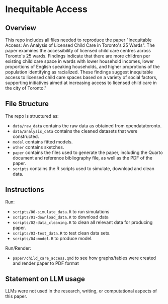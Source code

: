 # Inequitable Access

## Overview

This repo includes all files needed to reproduce the paper "Inequitable Access: An Analysis of Licensed Child Care in Toronto's 25 Wards". The paper examines the accessibility of licensed child care centres across Toronto's 25 wards. Findings indicate that there are more children per existing child care space in wards with lower household incomes, lower proportions of English speaking households, and higher proprotions of the population identifying as racialized. These findings suggest inequitable access to licensed child care spaces based on a variety of social factors, supporting initiatives aimed at increasing access to licensed child care in the city of Toronto."

## File Structure

The repo is structured as:

-   `data/raw_data` contains the raw data as obtained from opendatatoronto.
-   `data/analysis_data` contains the cleaned datasets that were constructed.
-   `model` contains fitted models. 
-   `other` contains sketches.
-   `paper` contains the files used to generate the paper, including the Quarto document and reference bibliography file, as well as the PDF of the paper. 
-   `scripts` contains the R scripts used to simulate, download and clean data.

## Instructions

Run:

-   `scripts/00-simulate_data.R` to run simulations
-   `scripts/01-download_data.R` to download data 
-   `scripts/02-data_cleaning.R` to clean all relevant data for producing paper.
-   `scripts/03-test_data.R` to test clean data sets.
-   `scripts/04-model.R` to produce model. 

Run/Render:

-   `paper/child_care_access.qmd` to see how graphs/tables were created and render paper to PDF format

## Statement on LLM usage

LLMs were not used in the research, writing, or computational aspects of this paper. 
